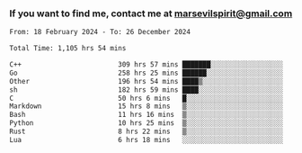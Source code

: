 ### If you want to find me, contact me at marsevilspirit@gmail.com

<!--
**marsevilspirit/marsevilspirit** is a ✨ _special_ ✨ repository because its `README.md` (this file) appears on your GitHub profile.

Here are some ideas to get you started:

- 🔭 I’m currently working on ...
- 🌱 I’m currently learning ...
- 👯 I’m looking to collaborate on ...
- 🤔 I’m looking for help with ...
- 💬 Ask me about ...
- 📫 How to reach me: ...
- 😄 Pronouns: ...
- ⚡ Fun fact: ...
-->
<!--START_SECTION:waka-->

```txt
From: 18 February 2024 - To: 26 December 2024

Total Time: 1,105 hrs 54 mins

C++                        309 hrs 57 mins ███████░░░░░░░░░░░░░░░░░░   28.03 %
Go                         258 hrs 25 mins ██████░░░░░░░░░░░░░░░░░░░   23.37 %
Other                      196 hrs 54 mins ████▒░░░░░░░░░░░░░░░░░░░░   17.81 %
sh                         182 hrs 59 mins ████░░░░░░░░░░░░░░░░░░░░░   16.55 %
C                          50 hrs 6 mins   █░░░░░░░░░░░░░░░░░░░░░░░░   04.53 %
Markdown                   15 hrs 8 mins   ▒░░░░░░░░░░░░░░░░░░░░░░░░   01.37 %
Bash                       11 hrs 16 mins  ▒░░░░░░░░░░░░░░░░░░░░░░░░   01.02 %
Python                     10 hrs 25 mins  ▒░░░░░░░░░░░░░░░░░░░░░░░░   00.94 %
Rust                       8 hrs 22 mins   ▒░░░░░░░░░░░░░░░░░░░░░░░░   00.76 %
Lua                        6 hrs 18 mins   ░░░░░░░░░░░░░░░░░░░░░░░░░   00.57 %
```

<!--END_SECTION:waka-->
